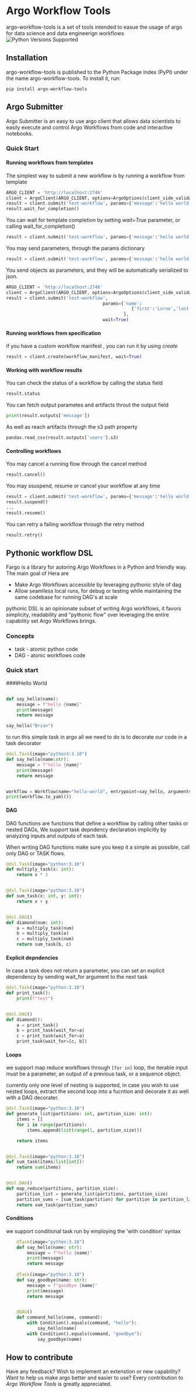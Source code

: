 # Argo Workflow Tools
argo-workflow-tools is a set of tools intended to easue the usage of argo for data science and data engineerign workflows
![Python Versions Supported](https://img.shields.io/badge/python-3.7+-blue.svg)

## Installation
argo-workflow-tools is published to the Python Package Index (PyPI) under the name argo-workflow-tools. To install it, run:

``` shell
pip install argo-workflow-tools
```

## Argo Submitter
Argo Submitter is an easy to use argo client that allows data scientists to easily execute and control Argo Workflows from code and interactive notebooks.

### Quick Start

#### Running workflows from templates
The simplest way to submit a new workflow is by running a workflow from template 
```python
ARGO_CLIENT = 'http://localhost:2746'
client = ArgoClient(ARGO_CLIENT, options=ArgoOptions(client_side_validation=False, namespace='argo'))
result = client.submit('test-workflow', params={'message':'hello world'})
result.wait_for_completion()
```

You can wait for template completion by setting _wait=True_ parameter, or calling wait_for_completion()
```python
result = client.submit('test-workflow', params={'message':'hello world'}, wait=True)
```

You may send parameters, through the params dictionary
```python
result = client.submit('test-workflow', params={'message':'hello world'}, wait=True)
```

You send objects as parameters, and they will be automatically serialized to json. 
```python
ARGO_CLIENT = 'http://localhost:2746'
client = ArgoClient(ARGO_CLIENT, options=ArgoOptions(client_side_validation=False, namespace='argo'))
result = client.submit('test-workflow',
                                     params={'name':
                                                {'first':'Lorne','last':'Malvo'}
                                             },
                                     wait=True)
```
#### Running workflows from specification
if you have a custom workflow manifest , you can run it by using _create_
```python
result = client.create(workflow_manifest, wait=True)
```
#### Working with workflow results
You can check the status of a workflow by calling the status field
```python
result.status
```

You can fetch output parametes and artifacts throut the output field
```python
print(result.outputs['message'])
```
As well as reach artifacts through the s3 path property
```python
pandas.read_csv(result.outputs['users'].s3)
```
#### Controlling workflows
You may cancel a running flow through the cancel method
```python
result.cancel()
```
You may ssuspend, resume or cancel your workflow at any time 
```python
result = client.submit('test-workflow', params={'message':'hello world'}, wait=False)
result.suspend()
...
result.resume()
```
You can retry a failing workflow through the retry method
```python
result.retry()
```

## Pythonic workflow DSL

Fargo is a library for autoring Argo Workflows in a Python and friendly way. The main goal of Hera are
* Make Argo Workflows accessible by leveraging pythonic style of dag
* Allow seamlless local runs, for debug or testing while maintaining the same codebase for running DAG's at scale

pythonic DSL is an opinionate subset of writing Argo workflows, it favors simplicity, readability and "pythonic flow" over leveraging the entire capability set Argo Workflows brings. 

### Concepts
* task - atomic python code
* DAG - atonic workflows code

### Quick start

####Hello World
```python

def say_hello(name):
    message = f"hello {name}"
    print(message)
    return message

say_hello("Brian")

```
to run this simple task in argo all we need to do is to decorate our code in a task decorator

```python
@dsl.Task(image="python3:3.10")
def say_hello(name:str):
    message = f"hello {name}"
    print(message)
    return message


workflow = Workflow(name="hello-world", entrypoint=say_hello, arguments={"name": "Brian"})
print(workflow.to_yaml())

```
#### DAG
DAG functions are functions that define a workflow by calling other tasks or nested DAGs, 
We support task depndency declaration implicitly by analyzing inputs and outputs of each task. 

When writing DAG functions make sure you keep it a simple as possible, call only DAG or TASK flows.

```python
@dsl.Task(image="python:3.10")
def multiply_task(x: int):
    return x * 2


@dsl.Task(image="python:3.10")
def sum_task(x: int, y: int):
    return x + y


@dsl.DAG()
def diamond(num: int):
    a = multiply_task(num)
    b = multiply_task(a)
    c = multiply_task(num)
    return sum_task(b, c)

 ```

#### Explicit depndencies 
In case a task does not return a parameter, you can set an explicit dependency by sending wait_for argument to the next task
```python
@dsl.Task(image="python:3.10")
def print_task():
    print(f"text")


@dsl.DAG()
def diamond():
    a = print_task()
    b = print_task(wait_for=a)
    c = print_task(wait_for=a)
    print_task(wait_for=[c, b])

```

#### Loops
we support map reduce workflows through ```[for in]``` loop, the iterable input must be a parameter, an output of a previous task, or a sequence object. 

currently only one level of nesting is supported, in case you wish to use nested loops, extract the second loop into a fucntion and decorate it as well with a DAG decorater.
```python
@dsl.Task(image="python:3.10")
def generate_list(partitions: int, partition_size: int):
    items = []
    for i in range(partitions):
        items.append(list(range(1, partition_size)))

    return items


@dsl.Task(image="python:3.10")
def sum_task(items:list[int]):
    return sum(items)


@dsl.DAG()
def map_reduce(partitions, partition_size):
    partition_list = generate_list(partitions, partition_size)
    partition_sums = [sum_task(partition) for partition in partition_list]
    return sum_task(partition_sums)
```

#### Conditions 
we support conditional task run by employing the 'with condition' syntax

```python
    @Task(image="python:3.10")
    def say_hello(name: str):
        message = f"hello {name}"
        print(message)
        return message
    
    @Task(image="python:3.10")
    def say_goodbye(name: str):
        message = f"goodbye {name}"
        print(message)
        return message


    @DAG()
    def command_hello(name, command):
        with Condition().equals(command, "hello"):
            say_hello(name)
        with Condition().equals(command, "goodbye"):
            say_goodbye(name)
```

## How to contribute

Have any feedback? Wish to implement an extenstion or new capability? Want to help us make argo better and easier to use?
Every contribution to _Argo Workflow Tools_ is greatly appreciated.

